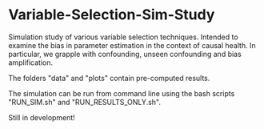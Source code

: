 
# Variable-Selection-Sim-Study

Simulation study of various variable selection techniques.  Intended to examine the bias in parameter estimation in the context of causal health.  In particular, we grapple with confounding, unseen confounding and bias amplification.

The folders "data" and "plots" contain pre-computed results.

The simulation can be run from command line using the bash scripts "RUN_SIM.sh" and "RUN_RESULTS_ONLY.sh".

Still in development!
